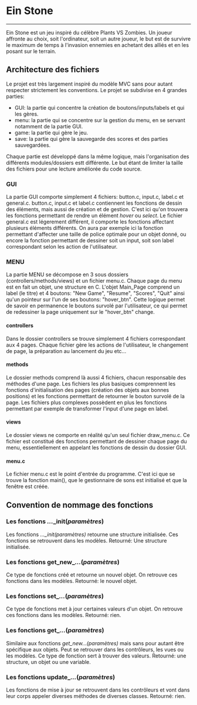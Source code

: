 # Ein Stone
***
Ein Stone est un jeu inspiré du célèbre Plants VS Zombies. Un joueur affronte au choix, soit l'ordinateur, soit un autre joueur, le but est de survivre le maximum de temps à l'invasion ennemies en achetant des alliés et en les posant sur le terrain.

## Architecture des fichiers
Le projet est très largement inspiré du modèle MVC sans pour autant respecter strictement les conventions.
Le projet se subdivise en 4 grandes parties:
* GUI: la partie qui concentre la création de boutons/inputs/labels et qui les gères.
* menu: la partie qui se concentre sur la gestion du menu, en se servant notamment de la partie GUI.
* game: la partie qui gère le jeu.
* save: la partie qui gère la sauvegarde des scores et des parties sauvegardées.

Chaque partie est développé dans la même logique, mais l'organisation des différents modules/dossiers estt différente. Le but étant de limiter la taille des fichiers pour une lecture améliorée du code source.

### GUI
La partie GUI comporte simplement 4 fichiers: button.c, input.c, label.c et general.c.
button.c, input.c et label.c contiennent les fonctions de dessin des éléments, mais aussi de création et de gestion.
C'est ici qu'on trouvera les fonctions permettant de rendre un élément *hover* ou *select*.
Le fichier general.c est légerement différent, il comporte les fonctions affectant plusieurs éléments différents. On aura par exemple ici la fonction permettant d'affecter une taille de police optimale pour un objet donné, ou encore la fonction permettant de dessiner soit un input, soit son label correspondant selon les action de l'utilisateur.

### MENU
La partie MENU se décompose en 3 sous dossiers (controllers/methods/views) et un fichier menu.c.
Chaque page du menu est en fait un objet, une structure en C.
L'objet Main_Page comprend un label (le titre) et 4 boutons: "New Game", "Resume", "Scores", "Quit" ainsi qu'un pointeur sur l'un de ses boutons: "hover_btn".
Cette logique permet de savoir en permanence le boutons survolé par l'utilisateur, ce qui permet de redessiner la page uniquement sur le "hover_btn" change.

#### controllers
Dans le dossier controllers se trouve simplement 4 fichiers correspondant aux 4 pages. Chaque fichier gère les actions de l'utilisateur, le changement de page, la préparation au lancement du jeu etc...

#### methods
Le dossier methods comprend là aussi 4 fichiers, chacun responsable des méthodes d'une page.
Les fichiers les plus basiques comprennent les fonctions d'initialisation des pages (création des objets aux bonnes positions) et les fonctions permettant de retourner le bouton survolé de la page.
Les fichiers plus complexes possèdent en plus les fonctions permettant par exemple de transformer l'input d'une page en label.

#### views
Le dossier views ne comporte en réalité qu'un seul fichier draw_menu.c. Ce fichier est constitué des fonctions permettant de dessiner chaque page du menu, essentiellement en appelant les fonctions de dessin du dossier GUI.

#### menu.c
Le fichier menu.c est le point d'entrée du programme. C'est ici que se trouve la fonction main(), que le gestionnaire de sons est initialisé et que la fenêtre est créée.







## Convention de nommage des fonctions

### Les fonctions *...*_init(*paramètres*)
Les fonctions *..._init(paramètres)* retourne une structure initialisée.
Ces fonctions se retrouvent dans les modèles.
Retourné: Une structure initialisée.

### Les fonctions get_new_*...*(*paramètres*)
Ce type de fonctions créé et retourne un nouvel objet. On retrouve ces fonctions dans les modèles.
Retourné: le nouvel objet.

### Les fonctions set_*...*(*paramètres*)
Ce type de fonctions met à jour certaines valeurs d'un objet. On retrouve ces fonctions dans les modèles.
Retourné: rien.

### Les fonctions get_*...*(*paramètres*)
Similaire aux fonctions *get_new...(paramètres)* mais sans pour autant être spécifique aux objets. Peut se retrouver dans les contrôleurs, les vues ou les modèles. Ce type de fonction sert à trouver des valeurs.
Retourné: une structure, un objet ou une variable.

### Les fonctions update_*...*(*paramètres*)
Les fonctions de mise à jour se retrouvent dans les contrôleurs et vont dans leur corps appeler diverses méthodes de diverses classes.
Retourné: rien.